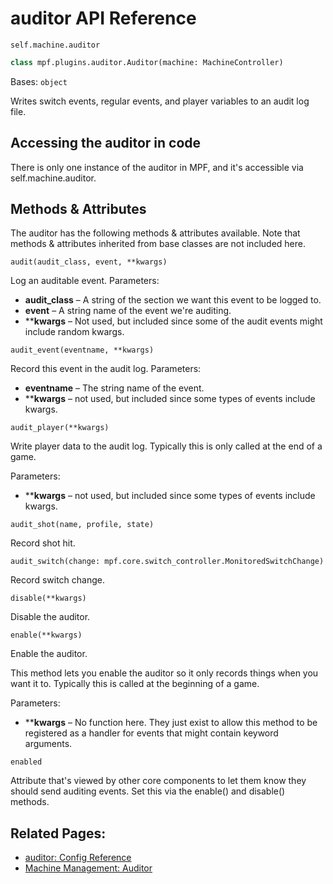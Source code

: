 # auditor API Reference

`self.machine.auditor`

``` python
class mpf.plugins.auditor.Auditor(machine: MachineController)
```

Bases: `object`

Writes switch events, regular events, and player variables to an audit log file.

## Accessing the auditor in code
There is only one instance of the auditor in MPF, and it's accessible via self.machine.auditor.

## Methods & Attributes

The auditor has the following methods & attributes available. Note that methods & attributes inherited from base classes are not included here.

`audit(audit_class, event, **kwargs)`

Log an auditable event.
Parameters:

* **audit_class** – A string of the section we want this event to be logged to.
* **event** – A string name of the event we're auditing.
* ****kwargs** – Not used, but included since some of the audit events might include random kwargs.

`audit_event(eventname, **kwargs)`

Record this event in the audit log.
Parameters:

* **eventname** – The string name of the event.
* ****kwargs** – not used, but included since some types of events include kwargs.

`audit_player(**kwargs)`

Write player data to the audit log. Typically this is only called at the end of a game.

Parameters:
* ****kwargs** – not used, but included since some types of events include kwargs.

`audit_shot(name, profile, state)`

Record shot hit.

`audit_switch(change: mpf.core.switch_controller.MonitoredSwitchChange)`

Record switch change.

`disable(**kwargs)`

Disable the auditor.

`enable(**kwargs)`

Enable the auditor.

This method lets you enable the auditor so it only records things when you want it to. Typically this is called at the beginning of a game.

Parameters:

* ****kwargs** – No function here. They just exist to allow this method to be registered as a handler for events that might contain keyword arguments.

`enabled`

Attribute that's viewed by other core components to let them know they should send auditing events. Set this via the enable() and disable() methods.

## Related Pages:

* [auditor: Config Reference](../../../config/auditor.md)
* [Machine Management: Auditor](../../../machine_management/auditor.md)
